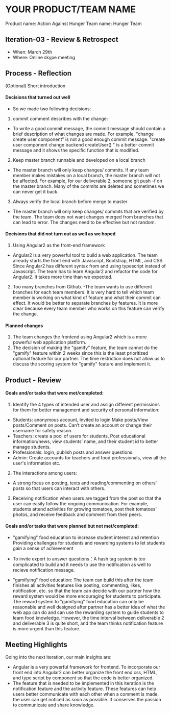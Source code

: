 # YOUR PRODUCT/TEAM NAME
Product name: Action Against Hunger
Team name: Hunger Team

## Iteration-03 - Review & Retrospect

* When: March 29th
* Where: Online skype meeting

## Process - Reflection

(Optional) Short introduction

#### Decisions that turned out well

*  So we made two following decisions:
1.  commit comment describes with the change:
- To write a good commit message, the commit message should contain a brief description of what changes are made. For example, "change create user component" is not a good enough commit message. "create user component change backend createUser() " is a better commit message and it shows the specific function that is modified.

2. Keep master branch runnable and developed on a local branch
- The master branch will only keep changes/ commits. If any team member makes mistakes on a local branch, the master branch will not be affected. For example, for our deliverable 2, someone git push -f on the master branch. Many of the commits are deleted and sometimes we can never get it back.

3. Always verify the local branch before merge to master
- The master branch will only keep changes/ commits that are verified by the team. The team does not want changes merged from branches that can lead to error. The changes need to be effective but not random.


#### Decisions that did not turn out as well as we hoped

1. Using Angular2 as the front-end framework
- Angular2 is a very powerful tool to build a web application. The team already starts the front end with Javascript, Bootstrap, HTML, and CSS. Since Angular2 has different syntax from and using typescript instead of Javascript. The team has to learn Angular2 and refactor the code for Angular2. It takes more time than we expected.



2. Too many branches from Github.
-The team wants to use different branches for each team members. It is very hard to tell which team member is working on what kind of feature and what their commit can effect. It would be better to separate branches by features. It is more clear because every team member who works on this feature can verify the change.


#### Planned changes

1. The team changes the frontend using Angular2 which is a more powerful web application platform.
2. The decision of making the "gamify" feature, the team cannot do the "gamify" feature within 2 weeks since this is the least prioritized optional feature for our partner. The time restriction does not allow us to discuss the scoring system for "gamify" feature and implement it.




## Product - Review

#### Goals and/or tasks that were met/completed:
1. Identify the 4 types of intended user and assign different permissions for them for better management and security of personal information:
- Students: anonymous account,  Invited to login Make posts/View posts/Comment on posts. Can’t create an account or change their username for safety reason.
- Teachers: create a pool of users for students, Post educational information/news, view students’ name, and their student id to better manage students.
- Professionals: login, publish posts and answer questions.
- Admin:  Create accounts for teachers and food professionals, view all the user's information etc.

2.  The interactions among users:
- A strong focus on posting, texts and reading/commenting on others’ posts so that users can interact with others.

3. Receiving notification when users are tagged from the post so that the user can easily follow the ongoing communication. For example, students attend activities for growing tomatoes, post their tomatoes’ photos, and receive feedback and comment from their peers.



#### Goals and/or tasks that were planned but not met/completed:

- "gamifying" food education to increase student interest and retention
Providing challenges for students and rewarding systems to let students gain a sense of achievement
* To invite expert to answer questions：A hash tag system is too complicated to build and it needs to use the notification as well to recieve notification message.

* "gamifying" food education: The team can build this after the team finishes all activities features like posting, commenting,  likes, notification, etc. so that the team can decide with our partner how the reward system would be more encouraging for students to participate. The reward system to "gamifying" food education can only be reasonable and well designed after partner has a better idea of what the web app can do and can use the rewarding system to guide students to learn food knowledge. However, the time interval between deliverable 2 and deliverable 3 is quite short, and the team thinks notification feature is more urgent than this feature.



## Meeting Highlights

Going into the next iteration, our main insights are:

* Angular is a very powerful framework for frontend. To incorporate our front end into Angular2 can better organize the front end css, HTML, and type script by component so that the code is better organized.
* The feature that is needed to be implemented in this iteration is the notification feature and the activity feature. These features can help users better communicate with each other when a comment is made, the user can get noticed as soon as possible. It conserves the passion to communicate and share knowledge.

